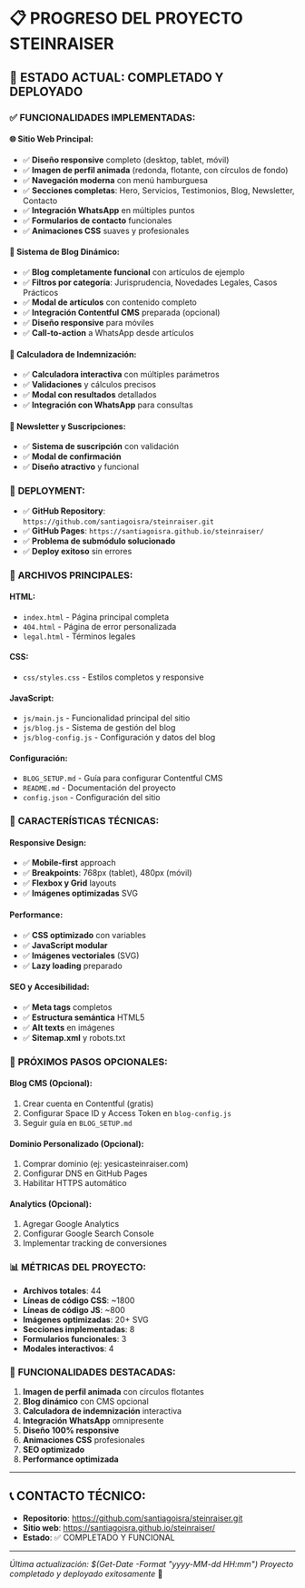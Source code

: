 # 📋 PROGRESO DEL PROYECTO STEINRAISER

## 🎯 **ESTADO ACTUAL: COMPLETADO Y DEPLOYADO**

### ✅ **FUNCIONALIDADES IMPLEMENTADAS:**

#### 🌐 **Sitio Web Principal:**
- ✅ **Diseño responsive** completo (desktop, tablet, móvil)
- ✅ **Imagen de perfil animada** (redonda, flotante, con círculos de fondo)
- ✅ **Navegación moderna** con menú hamburguesa
- ✅ **Secciones completas**: Hero, Servicios, Testimonios, Blog, Newsletter, Contacto
- ✅ **Integración WhatsApp** en múltiples puntos
- ✅ **Formularios de contacto** funcionales
- ✅ **Animaciones CSS** suaves y profesionales

#### 📝 **Sistema de Blog Dinámico:**
- ✅ **Blog completamente funcional** con artículos de ejemplo
- ✅ **Filtros por categoría**: Jurisprudencia, Novedades Legales, Casos Prácticos
- ✅ **Modal de artículos** con contenido completo
- ✅ **Integración Contentful CMS** preparada (opcional)
- ✅ **Diseño responsive** para móviles
- ✅ **Call-to-action** a WhatsApp desde artículos

#### 🧮 **Calculadora de Indemnización:**
- ✅ **Calculadora interactiva** con múltiples parámetros
- ✅ **Validaciones** y cálculos precisos
- ✅ **Modal con resultados** detallados
- ✅ **Integración con WhatsApp** para consultas

#### 📧 **Newsletter y Suscripciones:**
- ✅ **Sistema de suscripción** con validación
- ✅ **Modal de confirmación** 
- ✅ **Diseño atractivo** y funcional

### 🚀 **DEPLOYMENT:**
- ✅ **GitHub Repository**: `https://github.com/santiagoisra/steinraiser.git`
- ✅ **GitHub Pages**: `https://santiagoisra.github.io/steinraiser/`
- ✅ **Problema de submódulo solucionado**
- ✅ **Deploy exitoso** sin errores

### 📁 **ARCHIVOS PRINCIPALES:**

#### **HTML:**
- `index.html` - Página principal completa
- `404.html` - Página de error personalizada
- `legal.html` - Términos legales

#### **CSS:**
- `css/styles.css` - Estilos completos y responsive

#### **JavaScript:**
- `js/main.js` - Funcionalidad principal del sitio
- `js/blog.js` - Sistema de gestión del blog
- `js/blog-config.js` - Configuración y datos del blog

#### **Configuración:**
- `BLOG_SETUP.md` - Guía para configurar Contentful CMS
- `README.md` - Documentación del proyecto
- `config.json` - Configuración del sitio

### 🎨 **CARACTERÍSTICAS TÉCNICAS:**

#### **Responsive Design:**
- ✅ **Mobile-first** approach
- ✅ **Breakpoints**: 768px (tablet), 480px (móvil)
- ✅ **Flexbox y Grid** layouts
- ✅ **Imágenes optimizadas** SVG

#### **Performance:**
- ✅ **CSS optimizado** con variables
- ✅ **JavaScript modular**
- ✅ **Imágenes vectoriales** (SVG)
- ✅ **Lazy loading** preparado

#### **SEO y Accesibilidad:**
- ✅ **Meta tags** completos
- ✅ **Estructura semántica** HTML5
- ✅ **Alt texts** en imágenes
- ✅ **Sitemap.xml** y robots.txt

### 🔧 **PRÓXIMOS PASOS OPCIONALES:**

#### **Blog CMS (Opcional):**
1. Crear cuenta en Contentful (gratis)
2. Configurar Space ID y Access Token en `blog-config.js`
3. Seguir guía en `BLOG_SETUP.md`

#### **Dominio Personalizado (Opcional):**
1. Comprar dominio (ej: yesicasteinraiser.com)
2. Configurar DNS en GitHub Pages
3. Habilitar HTTPS automático

#### **Analytics (Opcional):**
1. Agregar Google Analytics
2. Configurar Google Search Console
3. Implementar tracking de conversiones

### 📊 **MÉTRICAS DEL PROYECTO:**
- **Archivos totales**: 44
- **Líneas de código CSS**: ~1800
- **Líneas de código JS**: ~800
- **Imágenes optimizadas**: 20+ SVG
- **Secciones implementadas**: 8
- **Formularios funcionales**: 3
- **Modales interactivos**: 4

### 🌟 **FUNCIONALIDADES DESTACADAS:**
1. **Imagen de perfil animada** con círculos flotantes
2. **Blog dinámico** con CMS opcional
3. **Calculadora de indemnización** interactiva
4. **Integración WhatsApp** omnipresente
5. **Diseño 100% responsive**
6. **Animaciones CSS** profesionales
7. **SEO optimizado**
8. **Performance optimizada**

---

## 📞 **CONTACTO TÉCNICO:**
- **Repositorio**: https://github.com/santiagoisra/steinraiser.git
- **Sitio web**: https://santiagoisra.github.io/steinraiser/
- **Estado**: ✅ COMPLETADO Y FUNCIONAL

---

*Última actualización: $(Get-Date -Format "yyyy-MM-dd HH:mm")*
*Proyecto completado y deployado exitosamente* 🎉
